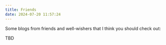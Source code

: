 ```yaml
---
title: Friends
date: 2024-07-20 11:57:24
---
```


Some blogs from friends and well-wishers that I think you should check out:

TBD
